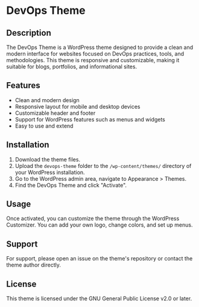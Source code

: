 # DevOps Theme

## Description
The DevOps Theme is a WordPress theme designed to provide a clean and modern interface for websites focused on DevOps practices, tools, and methodologies. This theme is responsive and customizable, making it suitable for blogs, portfolios, and informational sites.

## Features
- Clean and modern design
- Responsive layout for mobile and desktop devices
- Customizable header and footer
- Support for WordPress features such as menus and widgets
- Easy to use and extend

## Installation
1. Download the theme files.
2. Upload the `devops-theme` folder to the `/wp-content/themes/` directory of your WordPress installation.
3. Go to the WordPress admin area, navigate to Appearance > Themes.
4. Find the DevOps Theme and click "Activate".

## Usage
Once activated, you can customize the theme through the WordPress Customizer. You can add your own logo, change colors, and set up menus.

## Support
For support, please open an issue on the theme's repository or contact the theme author directly.

## License
This theme is licensed under the GNU General Public License v2.0 or later.